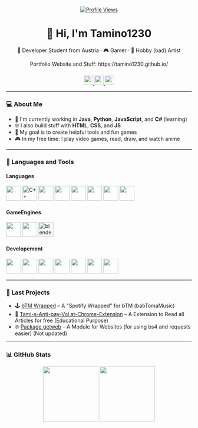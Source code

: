 <br clear="both">

<div align="center">
  <a href="https://github.com/Tamino1230">
    <img src="https://komarev.com/ghpvc/?username=Tamino1230&color=green" alt="Profile Views" />
  </a>
</div>

<h1 align="center">👋 Hi, I'm Tamino1230</h1>

<div align="center">
  <p>🚀 Developer Student from Austria · 🎮 Gamer · 🎨 Hobby (bad) Artist</p>
  <p>Portfolio Website and Stuff: https://tamino1230.github.io/</p>
</div>

###

<div align="center">
  <a href="https://x.com/NukeTamino" target="_blank">
    <img src="https://img.shields.io/static/v1?message=Twitter/X&logo=twitter&label=&color=1da1f2&logoColor=white&style=for-the-badge" height="25" />
  </a>
  <a href="https://discord.com/users/702893526303637604" target="_blank">
    <img src="https://img.shields.io/static/v1?message=Discord&logo=discord&label=&color=7289da&logoColor=white&style=for-the-badge" height="25" />
  </a>
  <a href="https://github.com/Tamino1230" target="_blank">
    <img src="https://img.shields.io/static/v1?message=GitHub&logo=github&label=&color=171515&logoColor=white&style=for-the-badge" height="25" />
  </a>
</div>

---

### 💻 About Me

- 🧠 I'm currently working in **Java**, **Python**, **JavaScript**, and **C#** (learning)
- 🌐 I also build stuff with **HTML**, **CSS**, and **JS**
- 🎯 My goal is to create helpful tools and fun games
- 🎮 In my free time: I play video games, read, draw, and watch anime

---

### 🧰 Languages and Tools

#### Languages
<div align="left">
  <img src="https://cdn.jsdelivr.net/gh/devicons/devicon/icons/python/python-original.svg" height="40"/>
  <img src="https://cdn.jsdelivr.net/gh/devicons/devicon/icons/cplusplus/cplusplus-original.svg" height="40" alt="C++">
  <img src="https://cdn.jsdelivr.net/gh/devicons/devicon/icons/csharp/csharp-original.svg" height="40"/>
  <img src="https://cdn.jsdelivr.net/gh/devicons/devicon/icons/java/java-original.svg" height="40"/>
  <img src="https://cdn.jsdelivr.net/gh/devicons/devicon/icons/html5/html5-original.svg" height="40"/>
  <img src="https://cdn.jsdelivr.net/gh/devicons/devicon/icons/css3/css3-original.svg" height="40"/>
  <img src="https://cdn.jsdelivr.net/gh/devicons/devicon/icons/javascript/javascript-original.svg" height="40"/>
  <img src="https://cdn.jsdelivr.net/gh/devicons/devicon/icons/p5js/p5js-original.svg" height="40"/>
</div>

#### GameEngines
<div align="left">
  <img src="https://cdn.jsdelivr.net/gh/devicons/devicon/icons/unity/unity-original.svg" height="40">
  <img src="https://cdn.jsdelivr.net/gh/devicons/devicon/icons/unrealengine/unrealengine-original.svg" height="40">
  <img src="https://cdn.jsdelivr.net/gh/devicons/devicon/icons/blender/blender-original.svg" height="40" alt="blender">
</div>

#### Developement
<div>
  <img src="https://cdn.jsdelivr.net/gh/devicons/devicon/icons/vscode/vscode-original.svg" height="40"/>
  <img src="https://cdn.jsdelivr.net/gh/devicons/devicon/icons/visualstudio/visualstudio-original.svg" height="40"/>
  <img src="https://cdn.jsdelivr.net/gh/devicons/devicon/icons/intellij/intellij-original.svg" height="40">
  <img src="https://cdn.jsdelivr.net/gh/devicons/devicon/icons/pycharm/pycharm-original.svg" height="40"/>
  <img src="https://cdn.jsdelivr.net/gh/devicons/devicon/icons/codepen/codepen-original.svg" height="40"/>
  <img src="https://cdn.jsdelivr.net/gh/devicons/devicon/icons/p5js/p5js-original.svg" height="40"/>
  <img src="https://cdn.jsdelivr.net/gh/devicons/devicon/icons/github/github-original.svg" height="40"/>
</div>

---

### 🚧 Last Projects

- 🕹️ [bTM Wrapped](https://github.com/Tamino1230/bTM-Wrapped) – A "Spotify Wrapped" for bTM (babTomaMusic)
- 🧩 [Tami-s-Anti-pay-Vol.at-Chrome-Extension](https://github.com/Tamino1230/Tami-s-Anti-pay-Vol.at-Chrome-Extension) – A Extension to Read all Articles for free (Educational Purpose)
- 🌐 [Package getweb](https://github.com/Tamino1230/Package_getweb) – A Module for Websites (for using bs4 and requests easier)
(Not updated)

---

### 📊 GitHub Stats

<div align="center">
  <!-- https://github-readme-stats.vercel.app/api/top-langs/?username=Tamino1230&layout=compact&theme=radical -->
  <img src="https://github-readme-stats.vercel.app/api?username=Tamino1230&show_icons=true&theme=radical&cache_seconds=10" height="150" />
  <img src="https://github-readme-stats.vercel.app/api/top-langs/?username=Tamino1230&layout=compact&theme=radical&cache_seconds=10" height="150" />
</div>
